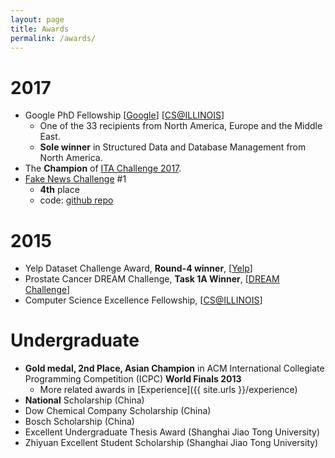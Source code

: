 ```yaml
---
layout: page
title: Awards
permalink: /awards/
---
```


# 2017

- Google PhD Fellowship [[Google](https://research.googleblog.com/2017/04/announcing-2017-google-phd-fellows-for.html)] [[CS@ILLINOIS](http://www.grad.illinois.edu/news/two-illinois-graduate-students-win-google-fellowship)]
  * One of the 33 recipients from North America, Europe and the Middle East.
  * **Sole winner** in Structured Data and Database Management from North America.
- The **Champion** of [ITA Challenge 2017](https://www.illinoistech.org/news/ita-tech-challenge-reaches-61-universities-in-2017).
- [Fake News Challenge](http://www.fakenewschallenge.org/) \#1
  * **4th** place
  * code: [github repo](https://github.com/shangjingbo1226/fnc-1)

# 2015

- Yelp Dataset Challenge Award, **Round-4 winner**, [[Yelp](https://www.yelp.com/dataset_challenge)]
- Prostate Cancer DREAM Challenge, **Task 1A Winner**, [[DREAM Challenge](https://www.synapse.org/#!Synapse:syn2813558/wiki/)]
- Computer Science Excellence Fellowship, [[CS@ILLINOIS](https://cs.illinois.edu/about-us/awards/graduate-fellowships-awards/computer-science-excellence-fellowship)]

# Undergraduate

- **Gold medal, 2nd Place, Asian Champion** in ACM International Collegiate Programming Competition (ICPC) **World Finals 2013**
  * More related awards in [Experience]({{ site.urls }}/experience)
- **National** Scholarship (China)
- Dow Chemical Company Scholarship (China)
- Bosch Scholarship (China)
- Excellent Undergraduate Thesis Award (Shanghai Jiao Tong University)
- Zhiyuan Excellent Student Scholarship (Shanghai Jiao Tong University)